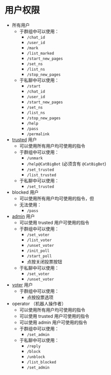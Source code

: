 # 用户权限
* 所有用户
    * 于群组中可以使用：
        * `/chat_id`
        * `/user_id`
        * `/mark`
        * `/list_marked`
        * `/start_new_pages`
        * `/set_ns`
        * `/list_ns`
        * `/stop_new_pages`
    * 于私聊中可以使用：
        * `/start`
        * `/chat_id`
        * `/user_id`
        * `/start_new_pages`
        * `/set_ns`
        * `/list_ns`
        * `/stop_new_pages`
        * `/help`
        * `/pass`
        * `/permalink`
* [trusted](trusted.md) 用户
    * 可以使用所有用户均可使用的指令
    * 于群组中可以使用：
        * `/unmark`
        * `/help@CatBigBot` (必须含有 `@CatBigBot`)
        * `/set_trusted`
        * `/list_trusted`
    * 于私聊中可以使用：
        * `/set_trusted`
* blocked 用户
    * 可以使用所有用户均可使用的指令，但
    * 无法使用：
        * `/pass`
* [admin](admin.md) 用户
    * 可以使用 trusted 用户可使用的指令
    * 于群组中可以使用：
        * `/set_voter`
        * `/list_voter`
        * `/unset_voter`
        * `/init_poll`
        * `/start_poll`
        * 点按关闭投票按钮
    * 于私聊中可以使用：
        * `/set_voter`
        * `/unset_voter`
* [voter](voter.md) 用户
    * 于群组中可以使用：
        * 点按投票选项
* operator （机器人操作者）
    * 可以使用所有用户均可使用的指令
    * 可以使用 trusted 用户可使用的指令
    * 可以使用 admin 用户可使用的指令
    * 于群组中可以使用：
        * `/set_admin`
    * 于私聊中可以使用：
        * `/reply`
        * `/block`
        * `/unblock`
        * `/list_blocked`
        * `/set_admin`
